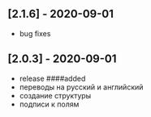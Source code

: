 ## [2.1.6] - 2020-09-01
 - bug fixes
## [2.0.3] - 2020-09-01
 - release
####added
 - переводы  на русский и английский
 - создание структуры
 - подписи к полям